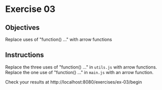 # Exercise 03

## Objectives
Replace uses of "function() ..." with arrow functions

## Instructions

Replace the three uses of "function() ..." in `utils.js` with arrow functions.  
Replace the one use of "function() ..." in `main.js` with an arrow function.  

Check your results at http://localhost:8080/exercises/ex-03/begin